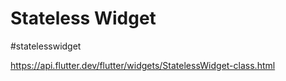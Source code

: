 # Stateless Widget
#statelesswidget 

https://api.flutter.dev/flutter/widgets/StatelessWidget-class.html